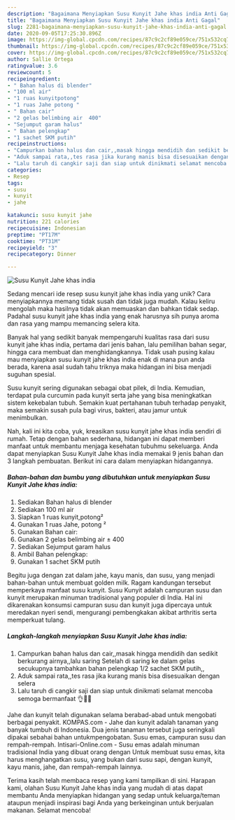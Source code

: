 ```yaml
---
description: "Bagaimana Menyiapkan Susu Kunyit Jahe khas india Anti Gagal"
title: "Bagaimana Menyiapkan Susu Kunyit Jahe khas india Anti Gagal"
slug: 2281-bagaimana-menyiapkan-susu-kunyit-jahe-khas-india-anti-gagal
date: 2020-09-05T17:25:30.896Z
image: https://img-global.cpcdn.com/recipes/87c9c2cf89e059ce/751x532cq70/susu-kunyit-jahe-khas-india-foto-resep-utama.jpg
thumbnail: https://img-global.cpcdn.com/recipes/87c9c2cf89e059ce/751x532cq70/susu-kunyit-jahe-khas-india-foto-resep-utama.jpg
cover: https://img-global.cpcdn.com/recipes/87c9c2cf89e059ce/751x532cq70/susu-kunyit-jahe-khas-india-foto-resep-utama.jpg
author: Sallie Ortega
ratingvalue: 3.6
reviewcount: 5
recipeingredient:
- " Bahan halus di blender"
- "100 ml air"
- "1 ruas kunyitpotong"
- "1 ruas Jahe potong "
- " Bahan cair"
- "2 gelas belimbing air  400"
- "Sejumput garam halus"
- " Bahan pelengkap"
- "1 sachet SKM putih"
recipeinstructions:
- "Campurkan bahan halus dan cair,,masak hingga mendidih dan sedikit berkurang airnya,,lalu saring Setelah di saring ke dalam gelas secukupnya tambahkan bahan pelengkap 1/2 sachet SKM putih,,"
- "Aduk sampai rata,,tes rasa jika kurang manis bisa disesuaikan dengan selera"
- "Lalu taruh di cangkir saji dan siap untuk dinikmati selamat mencoba semoga bermanfaat 👌🙏😊"
categories:
- Resep
tags:
- susu
- kunyit
- jahe

katakunci: susu kunyit jahe 
nutrition: 221 calories
recipecuisine: Indonesian
preptime: "PT17M"
cooktime: "PT31M"
recipeyield: "3"
recipecategory: Dinner

---
```



![Susu Kunyit Jahe khas india](https://img-global.cpcdn.com/recipes/87c9c2cf89e059ce/751x532cq70/susu-kunyit-jahe-khas-india-foto-resep-utama.jpg)

Sedang mencari ide resep susu kunyit jahe khas india yang unik? Cara menyiapkannya memang tidak susah dan tidak juga mudah. Kalau keliru mengolah maka hasilnya tidak akan memuaskan dan bahkan tidak sedap. Padahal susu kunyit jahe khas india yang enak harusnya sih punya aroma dan rasa yang mampu memancing selera kita.

Banyak hal yang sedikit banyak mempengaruhi kualitas rasa dari susu kunyit jahe khas india, pertama dari jenis bahan, lalu pemilihan bahan segar, hingga cara membuat dan menghidangkannya. Tidak usah pusing kalau mau menyiapkan susu kunyit jahe khas india enak di mana pun anda berada, karena asal sudah tahu triknya maka hidangan ini bisa menjadi suguhan spesial.

Susu kunyit sering digunakan sebagai obat pilek, di India. Kemudian, terdapat pula curcumin pada kunyit serta jahe yang bisa meningkatkan sistem kekebalan tubuh. Semakin kuat pertahanan tubuh terhadap penyakit, maka semakin susah pula bagi virus, bakteri, atau jamur untuk menimbulkan.


Nah, kali ini kita coba, yuk, kreasikan susu kunyit jahe khas india sendiri di rumah. Tetap dengan bahan sederhana, hidangan ini dapat memberi manfaat untuk membantu menjaga kesehatan tubuhmu sekeluarga. Anda dapat menyiapkan Susu Kunyit Jahe khas india memakai 9 jenis bahan dan 3 langkah pembuatan. Berikut ini cara dalam menyiapkan hidangannya.

<!--inarticleads1-->

##### Bahan-bahan dan bumbu yang dibutuhkan untuk menyiapkan Susu Kunyit Jahe khas india:

1. Sediakan  Bahan halus di blender
1. Sediakan 100 ml air
1. Siapkan 1 ruas kunyit,potong²
1. Gunakan 1 ruas Jahe, potong ²
1. Gunakan  Bahan cair:
1. Gunakan 2 gelas belimbing air ± 400
1. Sediakan Sejumput garam halus
1. Ambil  Bahan pelengkap:
1. Gunakan 1 sachet SKM putih


Begitu juga dengan zat dalam jahe, kayu manis, dan susu, yang menjadi bahan-bahan untuk membuat golden milk. Ragam kandungan tersebut memperkaya manfaat susu kunyit. Susu Kunyit adalah campuran susu dan kunyit merupakan minuman tradisional yang populer di India. Hal ini dikarenakan konsumsi campuran susu dan kunyit juga dipercaya untuk meredakan nyeri sendi, mengurangi pembengkakan akibat arthritis serta memperkuat tulang. 

<!--inarticleads2-->

##### Langkah-langkah menyiapkan Susu Kunyit Jahe khas india:

1. Campurkan bahan halus dan cair,,masak hingga mendidih dan sedikit berkurang airnya,,lalu saring Setelah di saring ke dalam gelas secukupnya tambahkan bahan pelengkap 1/2 sachet SKM putih,,
1. Aduk sampai rata,,tes rasa jika kurang manis bisa disesuaikan dengan selera
1. Lalu taruh di cangkir saji dan siap untuk dinikmati selamat mencoba semoga bermanfaat 👌🙏😊


Jahe dan kunyit telah digunakan selama berabad-abad untuk mengobati berbagai penyakit. KOMPAS.com - Jahe dan kunyit adalah tanaman yang banyak tumbuh di Indonesia. Dua jenis tanaman tersebut juga seringkali dipakai sebahai bahan untukmpengobatan. Susu emas, campuran susu dan rempah-rempah. Intisari-Online.com - Susu emas adalah minuman tradisional India yang dibuat orang dengan Untuk membuat susu emas, kita harus menghangatkan susu, yang bukan dari susu sapi, dengan kunyit, kayu manis, jahe, dan rempah-rempah lainnya. 

Terima kasih telah membaca resep yang kami tampilkan di sini. Harapan kami, olahan Susu Kunyit Jahe khas india yang mudah di atas dapat membantu Anda menyiapkan hidangan yang sedap untuk keluarga/teman ataupun menjadi inspirasi bagi Anda yang berkeinginan untuk berjualan makanan. Selamat mencoba!
